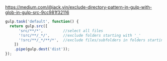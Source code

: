 https://medium.com/@jack.yin/exclude-directory-pattern-in-gulp-with-glob-in-gulp-src-9cc981f32116

```javascript
gulp.task('default', function() {
  return gulp.src([
      'src/**/*',         //select all files
      '!src/**/_*/',      //exclude folders starting with '_'
      '!src/**/_*/**/*',  //exclude files/subfolders in folders starting with '_'
    ])
    .pipe(gulp.dest('dist'));
});
```